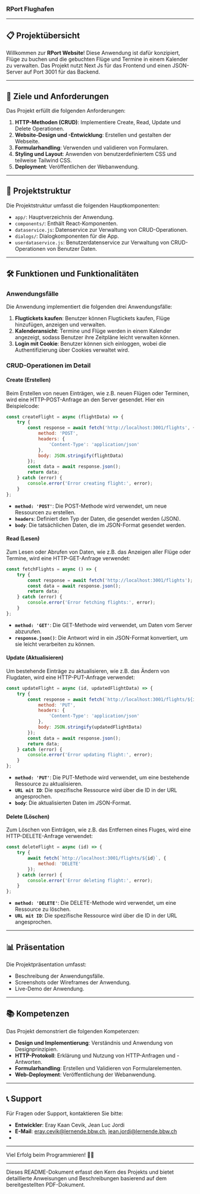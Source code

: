 ### RPort Flughafen 

---

## 📋 Projektübersicht

Willkommen zur **RPort Website**! Diese Anwendung ist dafür konzipiert, Flüge zu buchen und die gebuchten Flüge und Termine in einem Kalender zu verwalten. Das Projekt nutzt Next Js für das Frontend und einen JSON-Server auf Port 3001 für das Backend.

---

## 🎯 Ziele und Anforderungen

Das Projekt erfüllt die folgenden Anforderungen:

1. **HTTP-Methoden (CRUD)**: Implementiere Create, Read, Update und Delete Operationen.
2. **Website-Design und -Entwicklung**: Erstellen und gestalten der Webseite.
3. **Formularhandling**: Verwenden und validieren von Formularen.
4. **Styling und Layout**: Anwenden von benutzerdefiniertem CSS und teilweise Tailwind CSS.
5. **Deployment**: Veröffentlichen der Webanwendung.

---

## 📁 Projektstruktur

Die Projektstruktur umfasst die folgenden Hauptkomponenten:

- `app/`: Hauptverzeichnis der Anwendung.
- `components/`: Enthält React-Komponenten.
- `dataservice.js`: Datenservice zur Verwaltung von CRUD-Operationen. 
- `dialogs/`: Dialogkomponenten für die App.
- `userdataservice.js`: Benutzerdatenservice zur Verwaltung von CRUD-Operationen von Benutzer Daten.

---

## 🛠️ Funktionen und Funktionalitäten

### Anwendungsfälle

Die Anwendung implementiert die folgenden drei Anwendungsfälle:

1. **Flugtickets kaufen**: Benutzer können Flugtickets kaufen, Flüge hinzufügen, anzeigen und verwalten.
2. **Kalenderansicht**: Termine und Flüge werden in einem Kalender angezeigt, sodass Benutzer ihre Zeitpläne leicht verwalten können.
3. **Login mit Cookie**: Benutzer können sich einloggen, wobei die Authentifizierung über Cookies verwaltet wird.

### CRUD-Operationen im Detail

#### Create (Erstellen)

Beim Erstellen von neuen Einträgen, wie z.B. neuen Flügen oder Terminen, wird eine HTTP-POST-Anfrage an den Server gesendet. Hier ein Beispielcode:

```javascript
const createFlight = async (flightData) => {
    try {
        const response = await fetch('http://localhost:3001/flights', {
            method: 'POST',
            headers: {
                'Content-Type': 'application/json'
            },
            body: JSON.stringify(flightData)
        });
        const data = await response.json();
        return data;
    } catch (error) {
        console.error('Error creating flight:', error);
    }
};
```

- **`method: 'POST'`**: Die POST-Methode wird verwendet, um neue Ressourcen zu erstellen.
- **`headers`**: Definiert den Typ der Daten, die gesendet werden (JSON).
- **`body`**: Die tatsächlichen Daten, die im JSON-Format gesendet werden.

#### Read (Lesen)

Zum Lesen oder Abrufen von Daten, wie z.B. das Anzeigen aller Flüge oder Termine, wird eine HTTP-GET-Anfrage verwendet:

```javascript
const fetchFlights = async () => {
    try {
        const response = await fetch('http://localhost:3001/flights');
        const data = await response.json();
        return data;
    } catch (error) {
        console.error('Error fetching flights:', error);
    }
};
```

- **`method: 'GET'`**: Die GET-Methode wird verwendet, um Daten vom Server abzurufen.
- **`response.json()`**: Die Antwort wird in ein JSON-Format konvertiert, um sie leicht verarbeiten zu können.

#### Update (Aktualisieren)

Um bestehende Einträge zu aktualisieren, wie z.B. das Ändern von Flugdaten, wird eine HTTP-PUT-Anfrage verwendet:

```javascript
const updateFlight = async (id, updatedFlightData) => {
    try {
        const response = await fetch(`http://localhost:3001/flights/${id}`, {
            method: 'PUT',
            headers: {
                'Content-Type': 'application/json'
            },
            body: JSON.stringify(updatedFlightData)
        });
        const data = await response.json();
        return data;
    } catch (error) {
        console.error('Error updating flight:', error);
    }
};
```

- **`method: 'PUT'`**: Die PUT-Methode wird verwendet, um eine bestehende Ressource zu aktualisieren.
- **`URL mit ID`**: Die spezifische Ressource wird über die ID in der URL angesprochen.
- **`body`**: Die aktualisierten Daten im JSON-Format.

#### Delete (Löschen)

Zum Löschen von Einträgen, wie z.B. das Entfernen eines Fluges, wird eine HTTP-DELETE-Anfrage verwendet:

```javascript
const deleteFlight = async (id) => {
    try {
        await fetch(`http://localhost:3001/flights/${id}`, {
            method: 'DELETE'
        });
    } catch (error) {
        console.error('Error deleting flight:', error);
    }
};
```

- **`method: 'DELETE'`**: Die DELETE-Methode wird verwendet, um eine Ressource zu löschen.
- **`URL mit ID`**: Die spezifische Ressource wird über die ID in der URL angesprochen.

---

## 📊 Präsentation

Die Projektpräsentation umfasst:

- Beschreibung der Anwendungsfälle.
- Screenshots oder Wireframes der Anwendung.
- Live-Demo der Anwendung.

---

## 📚 Kompetenzen

Das Projekt demonstriert die folgenden Kompetenzen:

- **Design und Implementierung**: Verständnis und Anwendung von Designprinzipien.
- **HTTP-Protokoll**: Erklärung und Nutzung von HTTP-Anfragen und -Antworten.
- **Formularhandling**: Erstellen und Validieren von Formularelementen.
- **Web-Deployment**: Veröffentlichung der Webanwendung.

---

## 📞 Support

Für Fragen oder Support, kontaktieren Sie bitte:

- **Entwickler**: Eray Kaan Cevik, Jean Luc Jordi
- **E-Mail**: eray.cevik@lernende.bbw.ch, jean.jordi@lernende.bbw.ch
- 

---

Viel Erfolg beim Programmieren! 🚀✨

---

Dieses README-Dokument erfasst den Kern des Projekts und bietet detaillierte Anweisungen und Beschreibungen basierend auf dem bereitgestellten PDF-Dokument.
